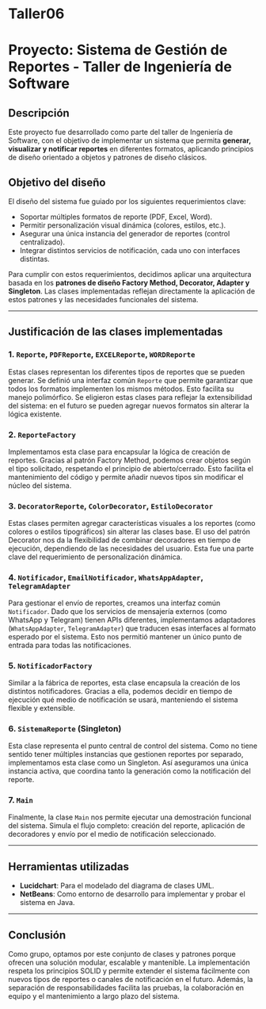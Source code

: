 # Taller06

# Proyecto: Sistema de Gestión de Reportes - Taller de Ingeniería de Software

## Descripción

Este proyecto fue desarrollado como parte del taller de Ingeniería de Software, con el objetivo de implementar un sistema que permita **generar, visualizar y notificar reportes** en diferentes formatos, aplicando principios de diseño orientado a objetos y patrones de diseño clásicos.

## Objetivo del diseño

El diseño del sistema fue guiado por los siguientes requerimientos clave:

- Soportar múltiples formatos de reporte (PDF, Excel, Word).
- Permitir personalización visual dinámica (colores, estilos, etc.).
- Asegurar una única instancia del generador de reportes (control centralizado).
- Integrar distintos servicios de notificación, cada uno con interfaces distintas.

Para cumplir con estos requerimientos, decidimos aplicar una arquitectura basada en los **patrones de diseño Factory Method, Decorator, Adapter y Singleton**. Las clases implementadas reflejan directamente la aplicación de estos patrones y las necesidades funcionales del sistema.

---

## Justificación de las clases implementadas

### 1. `Reporte`, `PDFReporte`, `EXCELReporte`, `WORDReporte`
Estas clases representan los diferentes tipos de reportes que se pueden generar. Se definió una interfaz común `Reporte` que permite garantizar que todos los formatos implementen los mismos métodos. Esto facilita su manejo polimórfico. Se eligieron estas clases para reflejar la extensibilidad del sistema: en el futuro se pueden agregar nuevos formatos sin alterar la lógica existente.

### 2. `ReporteFactory`
Implementamos esta clase para encapsular la lógica de creación de reportes. Gracias al patrón Factory Method, podemos crear objetos según el tipo solicitado, respetando el principio de abierto/cerrado. Esto facilita el mantenimiento del código y permite añadir nuevos tipos sin modificar el núcleo del sistema.

### 3. `DecoratorReporte`, `ColorDecorator`, `EstiloDecorator`
Estas clases permiten agregar características visuales a los reportes (como colores o estilos tipográficos) sin alterar las clases base. El uso del patrón Decorator nos da la flexibilidad de combinar decoradores en tiempo de ejecución, dependiendo de las necesidades del usuario. Esta fue una parte clave del requerimiento de personalización dinámica.

### 4. `Notificador`, `EmailNotificador`, `WhatsAppAdapter`, `TelegramAdapter`
Para gestionar el envío de reportes, creamos una interfaz común `Notificador`. Dado que los servicios de mensajería externos (como WhatsApp y Telegram) tienen APIs diferentes, implementamos adaptadores (`WhatsAppAdapter`, `TelegramAdapter`) que traducen esas interfaces al formato esperado por el sistema. Esto nos permitió mantener un único punto de entrada para todas las notificaciones.

### 5. `NotificadorFactory`
Similar a la fábrica de reportes, esta clase encapsula la creación de los distintos notificadores. Gracias a ella, podemos decidir en tiempo de ejecución qué medio de notificación se usará, manteniendo el sistema flexible y extensible.

### 6. `SistemaReporte` (Singleton)
Esta clase representa el punto central de control del sistema. Como no tiene sentido tener múltiples instancias que gestionen reportes por separado, implementamos esta clase como un Singleton. Así aseguramos una única instancia activa, que coordina tanto la generación como la notificación del reporte.

### 7. `Main`
Finalmente, la clase `Main` nos permite ejecutar una demostración funcional del sistema. Simula el flujo completo: creación del reporte, aplicación de decoradores y envío por el medio de notificación seleccionado.

---

## Herramientas utilizadas

- **Lucidchart**: Para el modelado del diagrama de clases UML.
- **NetBeans**: Como entorno de desarrollo para implementar y probar el sistema en Java.

---

## Conclusión

Como grupo, optamos por este conjunto de clases y patrones porque ofrecen una solución modular, escalable y mantenible. La implementación respeta los principios SOLID y permite extender el sistema fácilmente con nuevos tipos de reportes o canales de notificación en el futuro. Además, la separación de responsabilidades facilita las pruebas, la colaboración en equipo y el mantenimiento a largo plazo del sistema.

